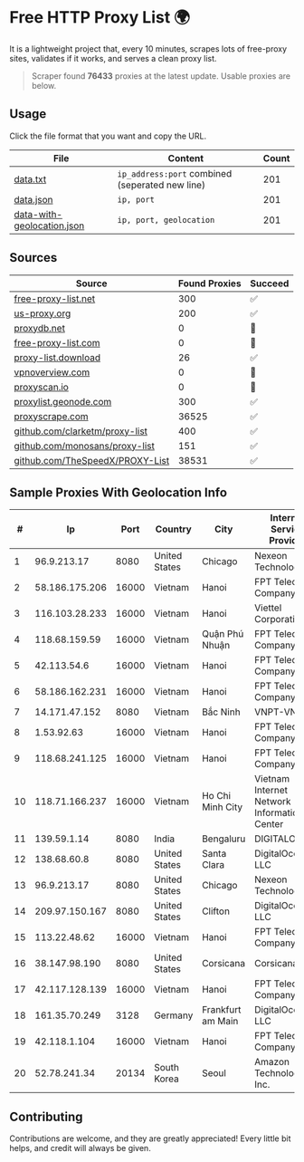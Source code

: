 
# Free HTTP Proxy List 🌍

It is a lightweight project that, every 10 minutes, scrapes lots of free-proxy sites, validates if it works, and serves a clean proxy list.


> Scraper found **76433** proxies at the latest update. Usable proxies are below.

## Usage

Click the file format that you want and copy the URL.


|File|Content|Count|
|----|-------|-----|
|[data.txt](https://raw.githubusercontent.com/themiralay/Proxy-List-World/master/data.txt)|`ip_address:port` combined (seperated new line)|201|
|[data.json](https://raw.githubusercontent.com/themiralay/Proxy-List-World/master/data.json)|`ip, port`|201|
|[data-with-geolocation.json](https://raw.githubusercontent.com/themiralay/Proxy-List-World/master/data-with-geolocation.json)|`ip, port, geolocation`|201|

## Sources

|Source|Found Proxies|Succeed|
|------|-------------|-------|
|[free-proxy-list.net](https://free-proxy-list.net)|300|✅|
|[us-proxy.org](https://www.us-proxy.org)|200|✅|
|[proxydb.net](http://proxydb.net)|0|🚫|
|[free-proxy-list.com](https://free-proxy-list.com/?page=&port=&type%5B%5D=http&type%5B%5D=https&up_time=0&search=Search)|0|🚫|
|[proxy-list.download](https://www.proxy-list.download/HTTP)|26|✅|
|[vpnoverview.com](https://vpnoverview.com/privacy/anonymous-browsing/free-proxy-servers)|0|🚫|
|[proxyscan.io](https://www.proxyscan.io)|0|🚫|
|[proxylist.geonode.com](https://proxylist.geonode.com/api/proxy-list?limit=300&page=1&sort_by=lastChecked&sort_type=desc&protocols=http,https)|300|✅|
|[proxyscrape.com](https://api.proxyscrape.com/v2/?request=displayproxies&protocol=http&timeout=10000&country=all&ssl=all&anonymity=all)|36525|✅|
|[github.com/clarketm/proxy-list](https://raw.githubusercontent.com/clarketm/proxy-list/master/proxy-list-raw.txt)|400|✅|
|[github.com/monosans/proxy-list](https://raw.githubusercontent.com/monosans/proxy-list/main/proxies/http.txt)|151|✅|
|[github.com/TheSpeedX/PROXY-List](https://raw.githubusercontent.com/TheSpeedX/PROXY-List/master/http.txt)|38531|✅|


## Sample Proxies With Geolocation Info

|#|Ip|Port|Country|City|Internet Service Provider|
|-|--|----|-------|----|-------------------------|
|1|96.9.213.17|8080|United States|Chicago|Nexeon Technologies|
|2|58.186.175.206|16000|Vietnam|Hanoi|FPT Telecom Company|
|3|116.103.28.233|16000|Vietnam|Hanoi|Viettel Corporation|
|4|118.68.159.59|16000|Vietnam|Quận Phú Nhuận|FPT Telecom Company|
|5|42.113.54.6|16000|Vietnam|Hanoi|FPT Telecom Company|
|6|58.186.162.231|16000|Vietnam|Hanoi|FPT Telecom Company|
|7|14.171.47.152|8080|Vietnam|Bắc Ninh|VNPT-VNNIC|
|8|1.53.92.63|16000|Vietnam|Hanoi|FPT Telecom Company|
|9|118.68.241.125|16000|Vietnam|Hanoi|FPT Telecom Company|
|10|118.71.166.237|16000|Vietnam|Ho Chi Minh City|Vietnam Internet Network Information Center|
|11|139.59.1.14|8080|India|Bengaluru|DIGITALOCEAN|
|12|138.68.60.8|8080|United States|Santa Clara|DigitalOcean, LLC|
|13|96.9.213.17|8080|United States|Chicago|Nexeon Technologies|
|14|209.97.150.167|8080|United States|Clifton|DigitalOcean, LLC|
|15|113.22.48.62|16000|Vietnam|Hanoi|FPT Telecom Company|
|16|38.147.98.190|8080|United States|Corsicana|Corsicana ISD|
|17|42.117.128.139|16000|Vietnam|Hanoi|FPT Telecom Company|
|18|161.35.70.249|3128|Germany|Frankfurt am Main|DigitalOcean, LLC|
|19|42.118.1.104|16000|Vietnam|Hanoi|FPT Telecom Company|
|20|52.78.241.34|20134|South Korea|Seoul|Amazon Technologies Inc.|



## Contributing

Contributions are welcome, and they are greatly appreciated! Every
little bit helps, and credit will always be given.

